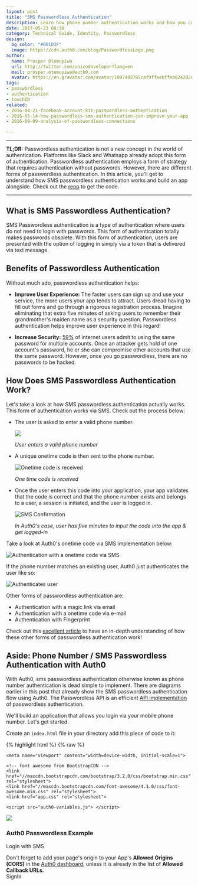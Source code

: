 ```yaml
---
layout: post
title: "SMS Passwordless Authentication"
description: Learn how phone number authentication works and how you can implement it easily with Auth0!
date: 2017-05-23 08:30
category: Technical Guide, Identity, Passwordless
design:
  bg_color: "#001D3F"
  image: https://cdn.auth0.com/blog/PasswordlessLogo.png
author:
  name: Prosper Otemuyiwa
  url: http://twitter.com/unicodeveloper?lang=en
  mail: prosper.otemuyiwa@auth0.com
  avatar: https://en.gravatar.com/avatar/1097492785caf9ffeebffeb624202d8f?s=200
tags:
- passwordless
- authentication
- touchID
related:
- 2016-04-21-facebook-account-kit-passwordless-authentication
- 2016-05-14-how-passwordless-sms-authentication-can-improve-your-app
- 2016-09-09-analysis-of-passwordless-connections

---
```


---

**TL;DR:** Passwordless authentication is not a new concept in the world of authentication. Platforms like Slack and Whatsapp already adopt this form of authentication. Passwordless authentication employs a form of strategy that requires authentication without passwords. However, there are different forms of passwordless authentication. In this article, you'll get to understand how SMS passwordless authentication works and build an app alongside. Check out the [repo](https://github.com/auth0-blog/swapart) to get the code.


---

## What is SMS Passwordless Authentication?

SMS Passwordless authentication is a type of authentication where users do not need to login with passwords. This form of authentication totally makes passwords obsolete. With this form of authentication, users are presented with the option of logging in simply via a token that is delivered via text message.

## Benefits of Passwordless Authentication

Without much ado, passwordless authentication helps:

* **Improve User Experience:** The faster users can sign up and use your service, the more users your app tends to attract. Users dread having to fill out forms and go through a rigorous registration process. Imagine eliminating that extra five minutes of asking users to remember their grandmother's maiden name as a security question. Passwordless authentication helps improve user experience in this regard!

* **Increase Security:** [59%](https://auth0.com/blog/2015/09/30/auth0-passwordless-email-authentication-and-sms-login-without-passwords/) of internet users admit to using the same password for multiple accounts. Once an attacker gets hold of one account's password, he or she can compromise other accounts that use the same password. However, once you go passwordless, there are no passwords to be hacked.

## How Does SMS Passwordless Authentication Work?

Let's take a look at how SMS passwordless authentication actually works. This form of authentication works via SMS. Check out the process below:

* The user is asked to enter a valid phone number. 

	![](https://cdn.auth0.com/blog/sms-authentication/sms-lock.png)
	
	_User enters a valid phone number_

* A unique onetime code is then sent to the phone number. 

	![Onetime code is received](https://cdn.auth0.com/blog/sms-authentication/auth0-sms.png)
	
	_One time code is received_

* Once the user enters this code into your application, your app validates that the code is correct and that the phone number exists and belongs to a user, a session is initiated, and the user is logged in.

	![SMS Confirmation](https://cdn.auth0.com/blog/sms-authentication/sms-confirmation.png)
	
	_In Auth0's case, user has five minutes to input the code into the app & get logged-in_


Take a look at Auth0's onetime code via SMS implementation below:

![Authentication with a onetime code via SMS](https://cdn.auth0.com/docs/media/articles/connections/passwordless/passwordless-create-user-flow.png)

If the phone number matches an existing user, Auth0 just authenticates the user like so:

![Authenticates user](https://cdn.auth0.com/docs/media/articles/connections/passwordless/passwordless-authenticated-flow.png)

Other forms of passwordless authentication are:

* Authentication with a magic link via email
* Authentication with a onetime code via e-mail
* Authentication with Fingerprint

Check out this [excellent article](https://auth0.com/blog/how-passwordless-authentication-works/) to have an in-depth understanding of how these other forms of passwordless authentication work!

## Aside: Phone Number / SMS Passwordless Authentication with Auth0

With Auth0, sms passwordless authentication otherwise known as phone number authentication is dead simple to implement. There are diagrams earlier in this post that already show the SMS passwordless authentication flow using Auth0. The Passwordless API is an efficient [API implementation](https://auth0.com/docs/api/authentication#passwordless) of passwordless authentication.

We'll build an application that allows you login via your mobile phone number. Let's get started.

Create an `index.html` file in your directory add this piece of code to it:

{% highlight html %}
{% raw %}

<!doctype html>
<html>
  <head>
    <meta charset="utf-8">
    <script src="//use.typekit.net/iws6ohy.js"></script>
    <script>try{Typekit.load();}catch(e){}</script>

    <meta name="viewport" content="width=device-width, initial-scale=1">

    <!-- font awesome from BootstrapCDN -->
    <link href="//maxcdn.bootstrapcdn.com/bootstrap/3.2.0/css/bootstrap.min.css" rel="stylesheet">
    <link href="//maxcdn.bootstrapcdn.com/font-awesome/4.1.0/css/font-awesome.min.css" rel="stylesheet">
    <link href="app.css" rel="stylesheet">

    <script src="auth0-variables.js"> </script>
  </head>
  <body class="home">
    <div class="container">
      <div class="login-page clearfix">
        <div class="login-box auth0-box before">
          <img class="logo" src="https://i.cloudup.com/StzWWrY34s.png" />
          <h3>Auth0 Passwordless Example</h3>
          <p>Login with SMS</p>
          <div class="alert alert-warning">Don't forget to add your page's origin <strong><script type="text/javascript">document.write(location.origin)</script></strong> to your App's <strong>Allowed Origins (CORS)</strong> in the <a target="_blank" href="https://manage.auth0.com">Auth0 dashboard</a>, unless it is already in the list of <strong>Allowed Callback URLs.</strong></div>
          <a ng-click="login()" class="btn btn-primary btn-lg btn-login btn-block">SignIn</a>
        </div>
        <div class="logged-in-box auth0-box logged-in" style="display: none;">
          <h1 id="logo"><img src="auth0_logo_final_blue_RGB.png" /></h1>
          <img class="avatar"/>
          <h2>Welcome <span class="nickname"></span></h2>
        </div>
      </div>
    </div>
    <script src="http://code.jquery.com/jquery-2.1.1.min.js"></script>
    <script src="https://cdn.auth0.com/js/lock-passwordless-1.0.min.js"></script>
    <script type="text/javascript">
      $(document).ready(function() {
        $('.btn-login').click(function(e) {
          e.preventDefault();

          // Initialize Passwordless Lock instance
          var lock = new Auth0LockPasswordless(
            // All these properties are set in auth0-variables.js
            AUTH0_CLIENT_ID,
            AUTH0_DOMAIN
          );

          var appearanceOpts = {
            autoclose: true
          };
          
          // Open the lock in SMS mode with the ability to handle the authentication in page
          lock.sms(appearanceOpts,function (err, profile, id_token, access_token, state, refresh_token) {
            if (!err){
              // Save the JWT token.
              localStorage.setItem('userToken', id_token);
              console.log('profile',profile);
              $('.login-box').hide();
              $('.logged-in-box').show();
              $('.nickname').text(profile.name);
              $('.avatar').attr('src', profile.picture);
            }
          });
        });
      });
    </script>
  </body>
</html>

{% endraw %}
{% endhighlight %}

Now, create a JavaScript file, `auth0-variables.js`. We'll add auth0 variables to this file

```js
var AUTH0_CLIENT_ID='CLIENT_ID'; 
var AUTH0_DOMAIN='AUTH0_DOMAIN';
```

Create an `app.css` file and add the [code here](https://github.com/auth0-blog/swapart/blob/master/app.css) to it. 

Run your app. The landing page should look like this:

![Landing Page](https://cdn.auth0.com/blog/swapart/landingpage.png)
_Landing Page_

When you click on **Signin**, you should have this:

![Signin](https://cdn.auth0.com/blog/swapart/login.png)
_Signin Page_

If you don't have an Auth0 account:

* <a href="javascript:signup()">Sign up for free</a>. 
* On the dashboard, click on the red `Create Client` button to create a new app like so:

	![Create client](https://cdn.auth0.com/blog/swapart/createclient.png)
	_Create client_

* Head over to the [Passwordless Connections](https://manage.auth0.com/#/connections/passwordless) side of the dashboard and enable SMS option. It should show something similar to the image below:

	![Enable Swapart App](https://cdn.auth0.com/blog/enableEmailOne.png)
	_Enable Swapart App_

* The next page will show you a page to fill in your `Twilio SID` and `Twilio Auth Token` and the `From number`. Fill it in and save the details.
* Head over to your settings tab for the `Swapart` app and copy your `client_id` and `domain`
* Open up `auth0-variables.js` in your code and replace the `AUTH0_CLIENT_ID` and `AUTH0_DOMAIN` values with your real Auth0 keys.
* Make sure you add your app URL to the **Allowed Origins(CORS)** in the Auth0 dashboard.

Let's try our app. Click the Login button and put your phone number.

![Login with Phone Number](https://cdn.auth0.com/blog/swapart/loginwithphonenumber.png)
_Login with Phone Number_

![Code from Auth0 delivered to your Phone](https://cdn.auth0.com/blog/swapart/codefromauth0.png)
_Code from Auth0 delivered to your Phone_

![Enter the code](https://cdn.auth0.com/blog/swapart/code.png)
_Enter code from Phone number_

![Logged In](https://cdn.auth0.com/blog/swapart/loggedin.png)
_Submit and be logged in_

![Under the hood](https://cdn.auth0.com/blog/swapart/underthehoodetails.png)
_Check out the token saved in the localStorage_

You can go further and use the token to determine the `logged-in` and `logged-out` auth status of a user.

## Conclusion

There is no doubt that passwords have become more susceptible to being compromised in recent years. [Passwordless](https://auth0.com/passwordless/) authentication aims to eliminate authentication vulnerabilities. This recent [analysis of passwordless connections](https://auth0.com/blog/analysis-of-passwordless-connections/) shows that passwordless adoption is increasing. Passwordless authentication is also very useful and gaining ground in the IoT world. It's easier, friendlier, and faster to be authenticated into an IoT device via Touch ID, push notification, or even a onetime passcode than with traditional means. If you really care about security, you should look into passwordless authentication!

{% include tweet_quote.html quote_text="If you care about security, you should look into passwordless authentication" %}
